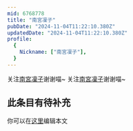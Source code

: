 ```yaml
---
mid: 6768778
title: "南宮凜子"
pubDate: "2024-11-04T11:22:10.380Z"
updatedDate: "2024-11-04T11:22:10.380Z"
profile:
  {
    Nickname: ["南宮凜子"],
  }
---
```


关注[南宮凜子](https://space.bilibili.com/6768778)谢谢喵~ 关注[南宮凜子](https://space.bilibili.com/6768778)谢谢喵~

## 此条目有待补充
你可以在[这里](https://github.com/Yuhanawa/VTuber.ICU-Content/edit/master/v/南宮凜子/index.md)编辑本文
